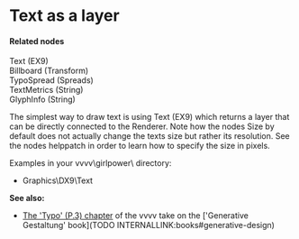 # Text as a layer


#### Related nodes
<span class="node">Text (EX9)</span>  
<span class="node">Billboard (Transform)</span>  
<span class="node">TypoSpread (Spreads)</span>  
<span class="node">TextMetrics (String)</span>  
<span class="node">GlyphInfo (String)</span>  



The simplest way to draw text is using <span class="node">Text (EX9)</span> which returns a layer that can be directly connected to the Renderer. Note how the nodes <span class="pin">Size</span> by default does not actually change the texts size but rather its resolution. See the nodes helppatch in order to learn how to specify the size in pixels.  

Examples in your vvvv\girlpower\ directory:  
* Graphics\DX9\Text  

**See also:**  
* <a href="https://vvvv.org/contribution/parasitic-design-a-vvvv-beginners-cookbook" class="extURL contribution" target="_blank">The 'Typo' (P.3) chapter</a> of the vvvv take on the ['Generative Gestaltung' book](TODO INTERNALLINK:books#generative-design)  



